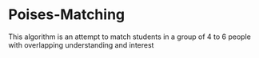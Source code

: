 # Poises-Matching
This algorithm is an attempt to match students in a group of 4 to 6 people with overlapping understanding and interest
